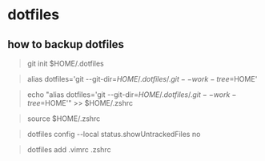 # dotfiles

## how to backup dotfiles

> git init $HOME/.dotfiles

> alias dotfiles='git --git-dir=$HOME/.dotfiles/.git --work-tree=$HOME'

> echo "alias dotfiles='git --git-dir=$HOME/.dotfiles/.git --work-tree=$HOME'" >> $HOME/.zshrc

> source $HOME/.zshrc

> dotfiles config --local status.showUntrackedFiles no

> dotfiles add .vimrc .zshrc

